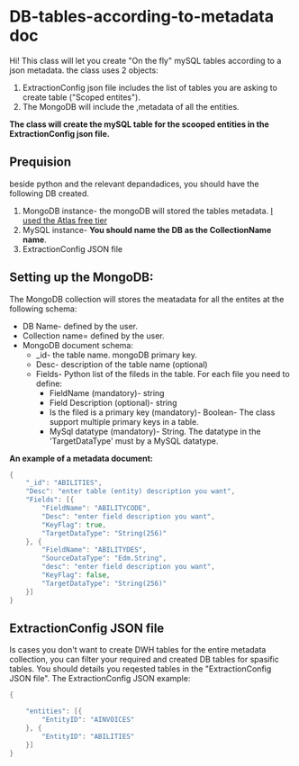 # DB-tables-according-to-metadata doc


Hi!
This class will let you create "On the fly" mySQL tables according to a json metadata.
the class uses 2 objects:
1. ExtractionConfig json file includes the list of tables you are asking to create table ("Scoped entites").
2. The MongoDB will include the ,metadata of all the entities.

**The class will create the mySQL table for the scooped entities in the ExtractionConfig json file.**


## Prequision

beside python and the relevant depandadices, you should have the following DB created.
 1. MongoDB instance- the mongoDB will stored the tables metadata. [I used the Atlas free tier](https://www.mongodb.com/)
 2. MySQL instance- **You should name the DB as the CollectionName name**.
 3. ExtractionConfig JSON file



## Setting up the MongoDB:
The MongoDB collection will stores the meatadata for all the entites at the following schema:

 - DB Name- defined by the user.
 - Collection name= defined by the user.
 - MongoDB document schema:
	 - _id- the table name. mongoDB primary key.
	 - Desc- description of the table name (optional)
	 - Fields- Python list of the fileds in the table. For each file you need to define:
		 -  FieldName (mandatory)- string
		 - Field Description (optional)- string
		 - Is the filed is a primary key (mandatory)- Boolean- The class support multiple primary keys in a table.
		 - MySql datatype (mandatory)- String. The datatype in the 'TargetDataType' must by a MySQL datatype.
	
**An example of a metadata document:**
 
```go
{
	"_id": "ABILITIES",
	"Desc": "enter table (entity) description you want",
	"Fields": [{
		"FieldName": "ABILITYCODE",
		"Desc": "enter field description you want",
		"KeyFlag": true,
		"TargetDataType": "String(256)"
	}, {
		"FieldName": "ABILITYDES",
		"SourceDataType": "Edm.String",
		"desc": "enter field description you want",
		"KeyFlag": false,
		"TargetDataType": "String(256)"
	}]
}
```




## ExtractionConfig JSON file

Is cases you don't want to create DWH tables for the entire metadata collection, you can filter your required and created DB tables for  spasific tables.
You should details you reqested tables in the "ExtractionConfig JSON file".
The ExtractionConfig JSON example:

```go
{

	"entities": [{
		"EntityID": "AINVOICES"
	}, {
		"EntityID": "ABILITIES"
	}]
}
```
